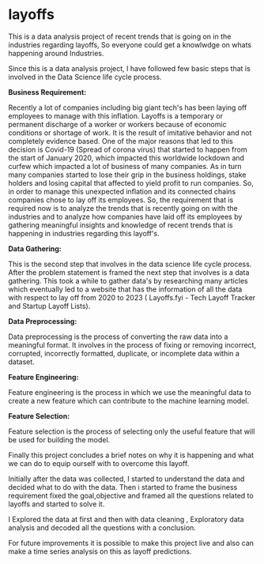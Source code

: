 # layoffs
This is a data analysis project of recent trends that is going on in the industries regarding layoffs, So everyone could get a knowlwdge on whats happening around Industries.

Since this is a data analysis project, I have followed few basic steps that is involved in the Data Science life cycle process. 

**Business Requirement:**

Recently a lot of companies including big giant tech's has been laying off employees to manage with this inflation. Layoffs is a temporary or permanent discharge of a worker or workers because of economic conditions or shortage of work. It is the result of imitative behavior and not completely evidence based. One of the major reasons that led to this decision is Covid-19 (Spread of corona virus) that started to happen from the start of January 2020, which impacted this worldwide lockdown and curfew which impacted a lot of business of many companies. As in turn many companies started to lose their grip in the business holdings, stake holders and losing capital that affected to yield profit to run companies. So, in order to manage this unexpected inflation and its connected chains companies chose to lay off its employees. So, the requirement that is required now is to analyze the trends that is recently going on with the industries and to analyze how companies have laid off its employees by gathering meaningful insights and knowledge of recent trends that is happening in industries regarding this layoff's. 

**Data Gathering:** 

This is the second step that involves in the data science life cycle process. After the problem statement is framed the next step that involves is a data gathering. This took a while to gather data's by researching many articles which eventually led to a website that has the information of all the data with respect to lay off from 2020 to 2023 ( Layoffs.fyi - Tech Layoff Tracker and Startup Layoff Lists).

**Data Preprocessing:**

Data preprocessing is the process of converting the raw data into a meaningful format. It involves in the process of fixing or removing incorrect, corrupted, incorrectly formatted, duplicate, or incomplete data within a dataset.

**Feature Engineering:** 

Feature engineering is the process in which we use the meaningful data to create a new feature which can contribute to the machine learning model.

**Feature Selection:**

Feature selection is the process of selecting only the useful feature that will be used for building the model.


Finally this project concludes a brief notes on why it is happening and what we can do to equip ourself with to overcome this layoff.


Initially after the data was collected, I started to understand the data and decided what to do with the data.
Then i started to frame the business requirement fixed the goal,objective and framed all the questions related to layoffs and started to solve it.

I Explored the data at first and then with data cleaning , Exploratory data analysis and decoded all the questions with a conclusion.

For future improvements it is possible to make this project live and also can make a time series analysis on this as layoff predictions.
